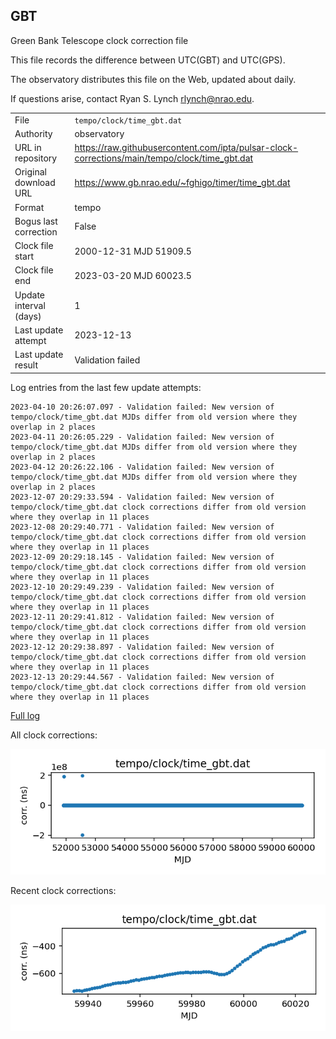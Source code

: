 
## GBT

Green Bank Telescope clock correction file

This file records the difference between UTC(GBT) and UTC(GPS).

The observatory distributes this file on the Web, updated about daily.

If questions arise, contact Ryan S. Lynch <rlynch@nrao.edu>.

|     |     |
|:--- |:--- |
| File | `tempo/clock/time_gbt.dat` |
| Authority | observatory |
| URL in repository | <https://raw.githubusercontent.com/ipta/pulsar-clock-corrections/main/tempo/clock/time_gbt.dat> |
| Original download URL | <https://www.gb.nrao.edu/~fghigo/timer/time_gbt.dat> |
| Format | tempo |
| Bogus last correction | False |
| Clock file start | 2000-12-31 MJD 51909.5 |
| Clock file end | 2023-03-20 MJD 60023.5 |
| Update interval (days) | 1 |
| Last update attempt | 2023-12-13 |
| Last update result | Validation failed |

Log entries from the last few update attempts:
```
2023-04-10 20:26:07.097 - Validation failed: New version of tempo/clock/time_gbt.dat MJDs differ from old version where they overlap in 2 places
2023-04-11 20:26:05.229 - Validation failed: New version of tempo/clock/time_gbt.dat MJDs differ from old version where they overlap in 2 places
2023-04-12 20:26:22.106 - Validation failed: New version of tempo/clock/time_gbt.dat MJDs differ from old version where they overlap in 2 places
2023-12-07 20:29:33.594 - Validation failed: New version of tempo/clock/time_gbt.dat clock corrections differ from old version where they overlap in 11 places
2023-12-08 20:29:40.771 - Validation failed: New version of tempo/clock/time_gbt.dat clock corrections differ from old version where they overlap in 11 places
2023-12-09 20:29:18.145 - Validation failed: New version of tempo/clock/time_gbt.dat clock corrections differ from old version where they overlap in 11 places
2023-12-10 20:29:49.239 - Validation failed: New version of tempo/clock/time_gbt.dat clock corrections differ from old version where they overlap in 11 places
2023-12-11 20:29:41.812 - Validation failed: New version of tempo/clock/time_gbt.dat clock corrections differ from old version where they overlap in 11 places
2023-12-12 20:29:38.897 - Validation failed: New version of tempo/clock/time_gbt.dat clock corrections differ from old version where they overlap in 11 places
2023-12-13 20:29:44.567 - Validation failed: New version of tempo/clock/time_gbt.dat clock corrections differ from old version where they overlap in 11 places
```
[Full log](https://raw.githubusercontent.com/ipta/pulsar-clock-corrections/main/log/tempo/clock/time_gbt.dat.log)


All clock corrections:

![plot of all clock corrections](time_gbt.dat.png "All corrections")

Recent clock corrections:

![plot of recent clock corrections](time_gbt.dat.short.png "Recent corrections")

